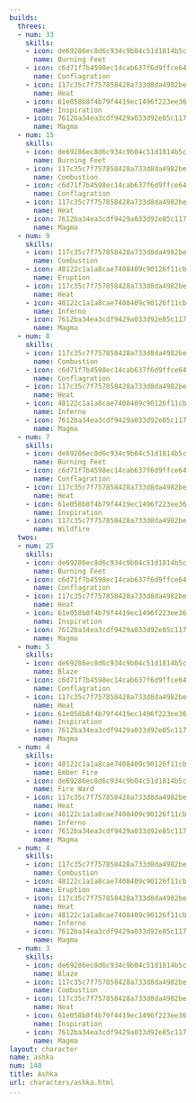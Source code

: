 ```yaml
---
builds:
  threes:
  - num: 33
    skills:
    - icon: de69286ec8d6c934c9b04c51d1814b5c
      name: Burning Feet
    - icon: c6d71f7b4598ec14cab637f6d9ffce64
      name: Conflagration
    - icon: 117c35c7f757858428a733d8da4982be
      name: Heat
    - icon: 61e058b8f4b79f4419ec1496f223ee36
      name: Inspiration
    - icon: 7612ba34ea3cdf9429a033d92e85c117
      name: Magma
  - num: 15
    skills:
    - icon: de69286ec8d6c934c9b04c51d1814b5c
      name: Burning Feet
    - icon: 117c35c7f757858428a733d8da4982be
      name: Combustion
    - icon: c6d71f7b4598ec14cab637f6d9ffce64
      name: Conflagration
    - icon: 117c35c7f757858428a733d8da4982be
      name: Heat
    - icon: 7612ba34ea3cdf9429a033d92e85c117
      name: Magma
  - num: 9
    skills:
    - icon: 117c35c7f757858428a733d8da4982be
      name: Combustion
    - icon: 48122c1a1a8cae7408409c90126f11cb
      name: Eruption
    - icon: 117c35c7f757858428a733d8da4982be
      name: Heat
    - icon: 48122c1a1a8cae7408409c90126f11cb
      name: Inferno
    - icon: 7612ba34ea3cdf9429a033d92e85c117
      name: Magma
  - num: 8
    skills:
    - icon: 117c35c7f757858428a733d8da4982be
      name: Combustion
    - icon: c6d71f7b4598ec14cab637f6d9ffce64
      name: Conflagration
    - icon: 117c35c7f757858428a733d8da4982be
      name: Heat
    - icon: 48122c1a1a8cae7408409c90126f11cb
      name: Inferno
    - icon: 7612ba34ea3cdf9429a033d92e85c117
      name: Magma
  - num: 7
    skills:
    - icon: de69286ec8d6c934c9b04c51d1814b5c
      name: Burning Feet
    - icon: c6d71f7b4598ec14cab637f6d9ffce64
      name: Conflagration
    - icon: 117c35c7f757858428a733d8da4982be
      name: Heat
    - icon: 61e058b8f4b79f4419ec1496f223ee36
      name: Inspiration
    - icon: 117c35c7f757858428a733d8da4982be
      name: Wildfire
  twos:
  - num: 25
    skills:
    - icon: de69286ec8d6c934c9b04c51d1814b5c
      name: Burning Feet
    - icon: c6d71f7b4598ec14cab637f6d9ffce64
      name: Conflagration
    - icon: 117c35c7f757858428a733d8da4982be
      name: Heat
    - icon: 61e058b8f4b79f4419ec1496f223ee36
      name: Inspiration
    - icon: 7612ba34ea3cdf9429a033d92e85c117
      name: Magma
  - num: 5
    skills:
    - icon: de69286ec8d6c934c9b04c51d1814b5c
      name: Blaze
    - icon: c6d71f7b4598ec14cab637f6d9ffce64
      name: Conflagration
    - icon: 117c35c7f757858428a733d8da4982be
      name: Heat
    - icon: 61e058b8f4b79f4419ec1496f223ee36
      name: Inspiration
    - icon: 7612ba34ea3cdf9429a033d92e85c117
      name: Magma
  - num: 4
    skills:
    - icon: 48122c1a1a8cae7408409c90126f11cb
      name: Ember Fire
    - icon: de69286ec8d6c934c9b04c51d1814b5c
      name: Fire Ward
    - icon: 117c35c7f757858428a733d8da4982be
      name: Heat
    - icon: 48122c1a1a8cae7408409c90126f11cb
      name: Inferno
    - icon: 7612ba34ea3cdf9429a033d92e85c117
      name: Magma
  - num: 4
    skills:
    - icon: 117c35c7f757858428a733d8da4982be
      name: Combustion
    - icon: 48122c1a1a8cae7408409c90126f11cb
      name: Eruption
    - icon: 117c35c7f757858428a733d8da4982be
      name: Heat
    - icon: 48122c1a1a8cae7408409c90126f11cb
      name: Inferno
    - icon: 7612ba34ea3cdf9429a033d92e85c117
      name: Magma
  - num: 3
    skills:
    - icon: de69286ec8d6c934c9b04c51d1814b5c
      name: Blaze
    - icon: 117c35c7f757858428a733d8da4982be
      name: Combustion
    - icon: 117c35c7f757858428a733d8da4982be
      name: Heat
    - icon: 61e058b8f4b79f4419ec1496f223ee36
      name: Inspiration
    - icon: 7612ba34ea3cdf9429a033d92e85c117
      name: Magma
layout: character
name: ashka
num: 140
title: Ashka
url: characters/ashka.html
...
```

